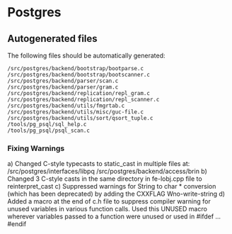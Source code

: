 # Postgres


## Autogenerated files

The following files should be automatically generated:

    /src/postgres/backend/bootstrap/bootparse.c
    /src/postgres/backend/bootstrap/bootscanner.c
    /src/postgres/backend/parser/scan.c
    /src/postgres/backend/parser/gram.c
    /src/postgres/backend/replication/repl_gram.c
    /src/postgres/backend/replication/repl_scanner.c
    /src/postgres/backend/utils/fmgrtab.c 
    /src/postgres/backend/utils/misc/guc-file.c 
    /src/postgres/backend/utils/sort/qsort_tuple.c 
    /tools/pg_psql/sql_help.c
    /tools/pg_psql/psql_scan.c


### Fixing Warnings

a) Changed C-style typecasts to static_cast in multiple files at:
	/src/postgres/interfaces/libpq
	/src/postgres/backend/access/brin
b) Changed 3 C-style casts in the same directory in fe-lobj.cpp file 	to reinterpret_cast
c) Suppressed warnings for String to char * conversion (which has been 	  deprecated) by adding the CXXFLAG Wno-write-string
d) Added a macro at the end of c.h file to suppress compiler warning 	for unused variables in various function calls. Used this UNUSED 	macro wherever variables passed to a function were unused or used 	  in #ifdef ... #endif

